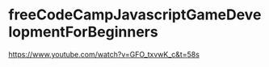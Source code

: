 # freeCodeCampJavascriptGameDevelopmentForBeginners

https://www.youtube.com/watch?v=GFO_txvwK_c&t=58s
